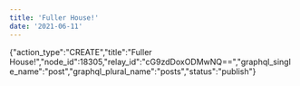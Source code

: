 ```yaml
---
title: 'Fuller House!'
date: '2021-06-11'
---
```


{"action_type":"CREATE","title":"Fuller House!","node_id":18305,"relay_id":"cG9zdDoxODMwNQ==","graphql_single_name":"post","graphql_plural_name":"posts","status":"publish"}
